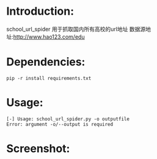 # Introduction:
school_url_spider 用于抓取国内所有高校的url地址
数据源地址:http://www.hao123.com/edu

# Dependencies:
`pip -r install requirements.txt`

# Usage:
```
[-] Usage: school_url_spider.py -o outputfile
Error: argument -o/--output is required
```
# Screenshot:
